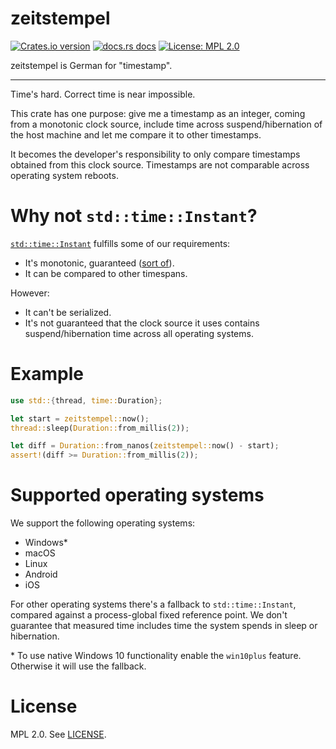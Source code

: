 # zeitstempel

[![Crates.io version](https://img.shields.io/crates/v/zeitstempel.svg?style=flat-square)](https://crates.io/crates/zeitstempel)
[![docs.rs docs](https://img.shields.io/badge/docs-latest-blue.svg?style=flat-square)](https://docs.rs/zeitstempel)
[![License: MPL 2.0](https://img.shields.io/github/license/badboy/zeitstempel?style=flat-square)](LICENSE)

zeitstempel is German for "timestamp".

---

Time's hard. Correct time is near impossible.

This crate has one purpose: give me a timestamp as an integer, coming from a monotonic clock
source, include time across suspend/hibernation of the host machine and let me compare it to
other timestamps.

It becomes the developer's responsibility to only compare timestamps obtained from this clock source.
Timestamps are not comparable across operating system reboots.

# Why not `std::time::Instant`?

[`std::time::Instant`] fulfills some of our requirements:

[`std::time::Instant`]: https://doc.rust-lang.org/1.47.0/std/time/struct.Instant.html

* It's monotonic, guaranteed ([sort of][rustsource]).
* It can be compared to other timespans.

However:

* It can't be serialized.
* It's not guaranteed that the clock source it uses contains suspend/hibernation time across all operating systems.

[rustsource]: https://doc.rust-lang.org/1.47.0/src/std/time.rs.html#213-237

# Example

```rust
use std::{thread, time::Duration};

let start = zeitstempel::now();
thread::sleep(Duration::from_millis(2));

let diff = Duration::from_nanos(zeitstempel::now() - start);
assert!(diff >= Duration::from_millis(2));
```

# Supported operating systems

We support the following operating systems:

* Windows\*
* macOS
* Linux
* Android
* iOS

For other operating systems there's a fallback to `std::time::Instant`,
compared against a process-global fixed reference point.
We don't guarantee that measured time includes time the system spends in sleep or hibernation.

\* To use native Windows 10 functionality enable the `win10plus` feature. Otherwise it will use the fallback.

# License

MPL 2.0. See [LICENSE](LICENSE).
